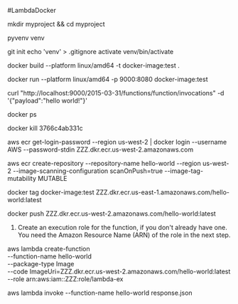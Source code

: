 #LambdaDocker

mkdir myproject && cd myproject

pyvenv venv

git init
echo 'venv' > .gitignore
activate venv/bin/activate

docker build --platform linux/amd64 -t docker-image:test .

docker run --platform linux/amd64 -p 9000:8080 docker-image:test

curl "http://localhost:9000/2015-03-31/functions/function/invocations" -d '{"payload":"hello world!"}'

docker ps

docker kill 3766c4ab331c


aws ecr get-login-password --region us-west-2 | docker login --username AWS --password-stdin ZZZ.dkr.ecr.us-west-2.amazonaws.com

aws ecr create-repository --repository-name hello-world --region us-west-2 --image-scanning-configuration scanOnPush=true --image-tag-mutability MUTABLE

docker tag docker-image:test ZZZ.dkr.ecr.us-east-1.amazonaws.com/hello-world:latest


docker push ZZZ.dkr.ecr.us-west-2.amazonaws.com/hello-world:latest

1. Create an execution role for the function, if you don't already have one. You need the Amazon Resource Name (ARN) of the role in the next step.


aws lambda create-function \
  --function-name hello-world \
  --package-type Image \
  --code ImageUri=ZZZ.dkr.ecr.us-west-2.amazonaws.com/hello-world:latest \
  --role arn:aws:iam::ZZZ:role/lambda-ex

aws lambda invoke --function-name hello-world response.json
